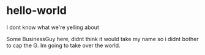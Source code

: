 # hello-world
I dont know what we're yelling about

Some BusinessGuy here, didnt think it would take my name so i didnt bother to cap the G. Im going to take over the world. 
